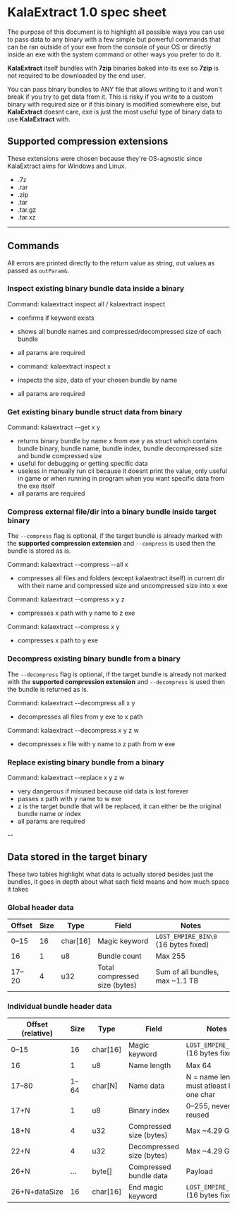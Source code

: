 # KalaExtract 1.0 spec sheet

The purpose of this document is to highlight all possible ways you can use to pass data to any binary with a few simple but powerful commands that can be ran outside of your exe from the console of your OS or directly inside an exe with the system command or other ways you prefer to do it.

**KalaExtract** itself bundles with **7zip** binaries baked into its exe so **7zip** is not required to be downloaded by the end user.

You can pass binary bundles to ANY file that allows writing to it and won't break if you try to get data from it. This is risky if you write to a custom binary with required size or if this binary is modified somewhere else, but **KalaExtract** doesnt care, exe is just the most useful type of binary data to use **KalaExtract** with.

## Supported compression extensions

These extensions were chosen because they're OS-agnostic since KalaExtract aims for Windows and Linux.

- .7z
- .rar
- .zip
- .tar
- .tar.gz
- .tar.xz

---

## Commands

All errors are printed directly to the return value as string, out values as passed as `outParam&`.

### Inspect existing binary bundle data inside a binary

Command: kalaextract inspect all / kalaextract inspect

- confirms if keyword exists
- shows all bundle names and compressed/decompressed size of each bundle
- all params are required

- command: kalaextract inspect x
- inspects the size, data of your chosen bundle by name
- all params are required

### Get existing binary bundle struct data from binary

Command: kalaextract --get x y 

- returns binary bundle by name x from exe y as struct which contains bundle binary, bundle name, bundle index, bundle decompressed size and bundle compressed size
- useful for debugging or getting specific data
- useless in manually run cli because it doesnt print the value, only useful in game or when running in program when you want specific data from the exe itself
- all params are required

### Compress external file/dir into a binary bundle inside target binary

The `--compress` flag is optional, if the target bundle is already marked with the **supported compression extension** and `--compress` is used then the bundle is stored as is.

Command: kalaextract --compress --all x

- compresses all files and folders (except kalaextract itself) in current dir with their name and compressed size and uncompressed size into x exe

Command: kalaextract --compress x y z  

- compresses x path with y name to z exe

Command: kalaextract --compress x y

- compresses x path to y exe

### Decompress existing binary bundle from a binary

The `--decompress` flag is optional, if the target bundle is already not marked with the **supported compression extension** and `--decompress` is used then the bundle is returned as is.

Command: kalaextract --decompress all x y

- decompresses all files from y exe to x path

Command: kalaextract --decompress x y z w

- decompresses x file with y name to z path from w exe

### Replace existing binary bundle from a binary

Command: kalaextract --replace x y z w

- very dangerous if misused because old data is lost forever
- passes x path with y name to w exe
- z is the target bundle that will be replaced, it can either be the original bundle name or index
- all params are required

--

## Data stored in the target binary

These two tables highlight what data is actually stored besides just the bundles, it goes in depth about what each field means and how much space it takes

### Global header data

Offset | Size | Type     | Field                          | Notes
-------|------|----------|--------------------------------|-------------------------------
0–15   | 16   | char[16] | Magic keyword                  | `LOST_EMPIRE_BIN\0` (16 bytes fixed)
16     | 1    | u8       | Bundle count                   | Max 255
17–20  | 4    | u32      | Total compressed size (bytes)  | Sum of all bundles, max ~1.1 TB

### Individual bundle header data

Offset (relative) | Size  | Type     | Field                     | Notes
------------------|-------|----------|---------------------------|------------------------------
0–15              | 16    | char[16] | Magic keyword             | `LOST_EMPIRE_STA\0` (16 bytes fixed)
16                | 1     | u8       | Name length               | Max 64
17–80             | 1–64  | char[N]  | Name data                 | N = name length, must atleast have one char
17+N              | 1     | u8       | Binary index              | 0–255, never reused
18+N              | 4     | u32      | Compressed size (bytes)   | Max ~4.29 GB
22+N              | 4     | u32      | Decompressed size (bytes) | Max ~4.29 GB
26+N              | …     | byte[]   | Compressed bundle data    | Payload
26+N+dataSize     | 16    | char[16] | End magic keyword         | `LOST_EMPIRE_END\0` (16 bytes fixed)